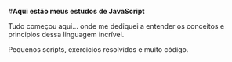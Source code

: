 #**Aqui estão meus estudos de JavaScript**

Tudo começou aqui... onde me dediquei a entender os conceitos e principios dessa linguagem incrível. 

Pequenos scripts, exercicios resolvidos e muito código.
